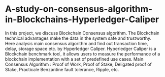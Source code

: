 # A-study-on-consensus-algorithm-in-Blockchains-Hyperledger-Caliper
In this project, we discuss Blockchain Consensus algorithm. The Blockchain technical advantages make the data in the system safe and trustworthy. Here analysis main consensus algorithm and find out transaction time, delay, storage space etc. by Hyperledger Caliper.
Hyperledger Caliper is a Blockchain benchmark tool, it allows users to measure the performance of a blockchain implementation with a set of predefined use cases.
Main Consensus Algorithm : Proof of Work, Proof of Stake, Deligated proof of Stake, Practicale Benzantine fault tolerance, Ripple, etc.
